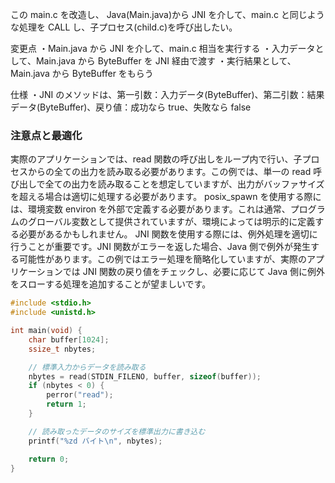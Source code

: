 この main.c を改造し、
Java(Main.java)から JNI を介して、main.c と同じような処理を CALL し、子プロセス(child.c)を呼び出したい。

変更点
・Main.java から JNI を介して、main.c 相当を実行する
・入力データとして、Main.java から ByteBuffer を JNI 経由で渡す
・実行結果として、Main.java から ByteBuffer をもらう

仕様
・JNI のメソッドは、第一引数：入力データ(ByteBuffer)、第二引数：結果データ(ByteBuffer)、戻り値：成功なら true、失敗なら false

### 注意点と最適化

実際のアプリケーションでは、read 関数の呼び出しをループ内で行い、子プロセスからの全ての出力を読み取る必要があります。この例では、単一の read 呼び出しで全ての出力を読み取ることを想定していますが、出力がバッファサイズを超える場合は適切に処理する必要があります。
posix_spawn を使用する際には、環境変数 environ を外部で定義する必要があります。これは通常、プログラムのグローバル変数として提供されていますが、環境によっては明示的に定義する必要があるかもしれません。
JNI 関数を使用する際には、例外処理を適切に行うことが重要です。JNI 関数がエラーを返した場合、Java 側で例外が発生する可能性があります。この例ではエラー処理を簡略化していますが、実際のアプリケーションでは JNI 関数の戻り値をチェックし、必要に応じて Java 側に例外をスローする処理を追加することが望ましいです。

```c
#include <stdio.h>
#include <unistd.h>

int main(void) {
    char buffer[1024];
    ssize_t nbytes;

    // 標準入力からデータを読み取る
    nbytes = read(STDIN_FILENO, buffer, sizeof(buffer));
    if (nbytes < 0) {
        perror("read");
        return 1;
    }

    // 読み取ったデータのサイズを標準出力に書き込む
    printf("%zd バイト\n", nbytes);

    return 0;
}
```
